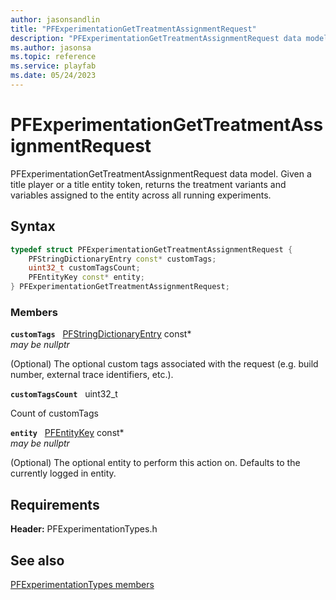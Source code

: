 ```yaml
---
author: jasonsandlin
title: "PFExperimentationGetTreatmentAssignmentRequest"
description: "PFExperimentationGetTreatmentAssignmentRequest data model. Given a title player or a title entity token, returns the treatment variants and variables assigned to the entity across all running experiments."
ms.author: jasonsa
ms.topic: reference
ms.service: playfab
ms.date: 05/24/2023
---
```


# PFExperimentationGetTreatmentAssignmentRequest  

PFExperimentationGetTreatmentAssignmentRequest data model. Given a title player or a title entity token, returns the treatment variants and variables assigned to the entity across all running experiments.  

## Syntax  
  
```cpp
typedef struct PFExperimentationGetTreatmentAssignmentRequest {  
    PFStringDictionaryEntry const* customTags;  
    uint32_t customTagsCount;  
    PFEntityKey const* entity;  
} PFExperimentationGetTreatmentAssignmentRequest;  
```
  
### Members  
  
**`customTags`** &nbsp; [PFStringDictionaryEntry](../../pftypes/structs/pfstringdictionaryentry.md) const*  
*may be nullptr*  
  
(Optional) The optional custom tags associated with the request (e.g. build number, external trace identifiers, etc.).
  
**`customTagsCount`** &nbsp; uint32_t  
  
Count of customTags
  
**`entity`** &nbsp; [PFEntityKey](../../pftypes/structs/pfentitykey-c.md) const*  
*may be nullptr*  
  
(Optional) The optional entity to perform this action on. Defaults to the currently logged in entity.
  
  
## Requirements  
  
**Header:** PFExperimentationTypes.h
  
## See also  
[PFExperimentationTypes members](../pfexperimentationtypes_members.md)  

  
  
